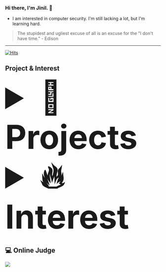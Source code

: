 ### Hi there, I'm Jinil. 👋       
     
* I am interested in computer security. I'm still lacking a lot, but I'm learning hard.   

> The stupidest and ugliest excuse of all is an excuse for the "I don't have time." - Edison
-----------------    

[![Hits](https://hits.seeyoufarm.com/api/count/incr/badge.svg?url=https%3A%2F%2Fgithub.com%2Fjiniljeil%2Fhit-counter&count_bg=%23141415&title_bg=%23555555&icon=&icon_color=%23E7E0E0&title=hits&edge_flat=false)](https://hits.seeyoufarm.com)

## Project & Interest
<details> 
     <summary style="font-size: 80pt; font-weight: bold"> 📃 Projects </summary> <br>
     <details>
          <summary style="font-size: 80pt; font-weight: bold">🔒 Security & Software Testing </summary> <br>
          <ul>
               <li><a href="https://github.com/Global-Handong-Oriented-Security-Team/WebSecurity">Web Security(2020-2)</a></li>
               <li><a href="https://github.com/jiniljeil/Fuzzing">(C/C++) Fuzzing Framework(2021-2)</a></li>
          </ul>
     </details>
     <details>
          <summary style="font-size: 80pt; font-weight: bold">📱 Android App </summary> <br>
          <ul> 
               <li><a href="https://github.com/jiniljeil/hgu_shop">HGU SHOP Application (2019-2)</a></li>
               <li><a href="https://github.com/jiniljeil/PlaceofMeeting">Place of Meeting Application (2021-1)</a></li>     
          </ul> 
     </details>
     <details>
          <summary style="font-size: 80pt; font-weight: bold"> 🖥️ Web Application </summary> <br>
          <ul>
               <li><a href="https://github.com/jiniljeil/Class_Assessment">Lecture Assessment Website (2020-2)</a></li>
               <li><a href="https://github.com/jiniljeil/LAN-STUDY">LAN STUDY (Secure Coding Contest) (2021-1)</a></li>
          </ul>
     </details>
     <details>
          <summary style="font-size: 80pt; font-weight: bold"> 📟 GUI Program </summary> <br>
          <ul>
               <li><a href="https://github.com/jiniljeil/JavaProject/tree/master/UpgradeCalculator">Calculator (2020-1)</a></li>
               <li><a href="https://github.com/jiniljeil/JavaProject/tree/master/ImageEditor">Image Editor (2020-1)</a></li>
               <li><a href="https://github.com/jiniljeil/JavaProject/tree/master/GraphicEditor">Paint Board (2020-1)</a></li>
               <li><a href="https://github.com/jiniljeil/JavaProject/tree/master/Connect6">Connect6 (2020-1)</a></li>
               <li><a href="https://github.com/jiniljeil/MobileCar-Control-System">MobileCar Control System (2021-2)</a></li>
          </ul>
     </details>
     <details>
          <summary style="font-size: 80pt; font-weight: bold"> 📃 Others </summary> <br>
          <ul>
               <li><a href="https://github.com/jiniljeil/CppExample">C++ Education Video Contest (2020-2)</a></li>
          </ul>
     </details>
</details>
<details> 
     <summary style="font-size: 80pt; font-weight: bold"> 🔥 Interest </summary> <br>
     <ul>
          <li>Language
               <ul>
                    <li>C/C++/Assembly</li>
                    <li>Java</li>
                    <li>Python</li>
                    <li>Web (Javascript, PHP, JSP)</li>
                    <li>Mobile Application (Dart)</li>
               </ul>
          </li>
          <li>Security
               <ul>
                    <li>Web</li>
                    <li>System</li>
               </ul>
          </li>
     </ul>
</details>

## 💻 Online Judge    
<a href="https://solved.ac/profile/hello_world1"><img src="https://github-readme-solvedac-hyp3rflow.vercel.app/api/?handle=hello_world1"></a><br>
<!--
- [Baekjoon](https://www.acmicpc.net/user/hello_world1)  
[![백준 티어](http://mazassumnida.wtf/api/v2/generate_badge?boj=hello_world1)](https://www.acmicpc.net/user/hello_world1)   

**jiniljeil/jiniljeil** is a ✨ _special_ ✨ repository because its `README.md` (this file) appears on your GitHub profile.
 
Here are some ideas to get you started:

- 🔭 I’m currently working on ...
- 🌱 I’m currently learning ...
- 👯 I’m looking to collaborate on ...
- 🤔 I’m looking for help with ...
- 💬 Ask me about ...
- 📫 How to reach me: ...
- 😄 Pronouns: ...
- ⚡ Fun fact: ...
-->
